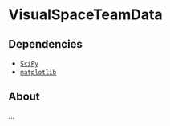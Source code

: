 # VisualSpaceTeamData
## Dependencies

* [`SciPy`](https://pypi.org/project/scipy/)
* [`matplotlib`](https://pypi.org/project/matplotlib/)
## About
...